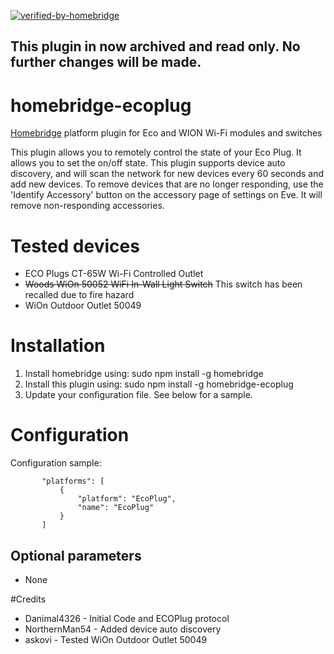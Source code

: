 [![verified-by-homebridge](https://badgen.net/badge/homebridge/verified/purple)](https://github.com/homebridge/homebridge/wiki/Verified-Plugins)

## This plugin in now archived and read only.  No further changes will be made.



# homebridge-ecoplug
[Homebridge](https://github.com/nfarina/homebridge) platform plugin for Eco and WION Wi-Fi modules and switches

This plugin allows you to remotely control the state of your Eco Plug.  It allows
you to set the on/off state.  This plugin supports device auto discovery, and
will scan the network for new devices every 60 seconds and add new devices.  To
remove devices that are no longer responding, use the 'Identify Accessory' button
on the accessory page of settings on Eve.  It will remove non-responding accessories.

# Tested devices

- ECO Plugs CT-65W Wi-Fi Controlled Outlet
- ~~Woods WiOn 50052 WiFi In-Wall Light Switch~~ This switch has been recalled due to fire hazard
- WiOn Outdoor Outlet 50049

# Installation

1. Install homebridge using: sudo npm install -g homebridge
2. Install this plugin using: sudo npm install -g homebridge-ecoplug
3. Update your configuration file. See below for a sample.

# Configuration

Configuration sample:

 ```
        "platforms": [
            {
                "platform": "EcoPlug",
                "name": "EcoPlug"
            }
        ]
```
## Optional parameters

- None

#Credits

- Danimal4326   - Initial Code and ECOPlug protocol
- NorthernMan54 - Added device auto discovery
- askovi - Tested WiOn Outdoor Outlet 50049
